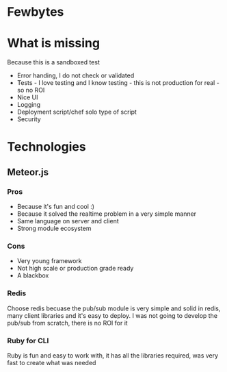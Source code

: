 Fewbytes
========

# What is missing 
Because this is a sandboxed test

* Error handing, I do not check or validated
* Tests - I love testing and I know testing - this is not production for real - so no ROI
* Nice UI
* Logging
* Deployment script/chef solo type of script
* Security

# Technologies

## Meteor.js

### Pros
* Because it's fun and cool :)
* Because it solved the realtime problem in a very simple manner
* Same language on server and client
* Strong module ecosystem

### Cons 
* Very young framework
* Not high scale or production grade ready
* A blackbox

### Redis

Choose redis becuase the pub/sub module is very simple and solid in redis, many client libraries and it's easy to deploy.
I was not going to develop the pub/sub from scratch, there is no ROI for it

### Ruby for CLI

Ruby is fun and easy to work with, it has all the libraries required, was very fast to create what was needed
